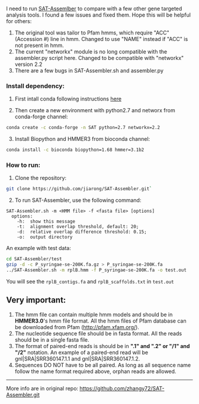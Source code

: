 I need to run [SAT-Assemlber](https://github.com/zhangy72/SAT-Assembler.git) to compare with a few other gene targeted analysis tools. I found a few issues and fixed them. Hope this will be helpful for others:

1) The original tool was tailor to Pfam hmms, which require "ACC" (Accession #) line in hmm. Changed to use "NAME" instead if "ACC" is not present in hmm.
2) The current "networkx" module is no long compatible with the assembler.py script here. Changed to be compatible with "networkx" version 2.2
3) There are a few bugs in SAT-Assembler.sh and assembler.py

### Install dependency:
1) First intall conda following instructions [here](https://conda.io/docs/user-guide/install/linux.html)

2) Then create a new environment with python2.7 and networx from conda-forge channel:
```bash
conda create -c conda-forge -n SAT python=2.7 networkx=2.2 
```

3) Install Biopython and HMMER3 from bioconda channel:
```bash
conda install -c bioconda biopython=1.68 hmmer=3.1b2
```

### How to run:

1. Clone the repository:   

```bash
git clone https://github.com/jiarong/SAT-Assembler.git`
```

2. To run SAT-Assembler, use the following command:  

```
SAT-Assembler.sh -m <HMM file> -f <fasta file> [options]  
  options:
    -h:  show this message
    -t:  alignment overlap threshold, default: 20;
    -d:  relative overlap difference threshold: 0.15;
    -o:  output directory
```

An example with test data:

```bash
cd SAT-Assembler/test
gzip -d -c P_syringae-se-200K.fa.gz > P_syringae-se-200K.fa
../SAT-Assembler.sh -m rplB.hmm -f P_syringae-se-200K.fa -o test.out
```
You will see the `rplB_contigs.fa` and `rplB_scaffolds.txt` in `test.out`

## Very important:
1. The hmm file can contain multiple hmm models and should be in **HMMER3.0**'s hmm file format. All the hmm files of Pfam database can be downloaded from Pfam (http://pfam.xfam.org/).  
2. The nucleotide sequence file should be in fasta format. All the reads should be in a single fasta file.  
3. The format of paired-end reads is should be in **".1" and ".2" or "/1" and "/2"** notation. An example of a paired-end read will be gnl|SRA|SRR360147.1.1 and gnl|SRA|SRR360147.1.2.  
4. Sequences DO NOT have to be all paired. As long as all sequence name follow the name format required above, orphan reads are allowed. 

------------


More info are in original repo: https://github.com/zhangy72/SAT-Assembler.git
